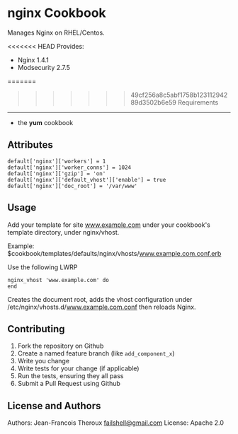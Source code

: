 nginx Cookbook
==============

Manages Nginx on RHEL/Centos.

<<<<<<< HEAD
Provides:
  * Nginx 1.4.1
  * Modsecurity 2.7.5

=======
>>>>>>> 49cf256a8c5abf1758b12311294289d3502b6e59
Requirements
------------

* the **yum** cookbook

Attributes
----------

    default['nginx']['workers'] = 1
    default['nginx']['worker_conns'] = 1024
    default['nginx']['gzip'] = 'on'
    default['nginx']['default_vhost']['enable'] = true
    default['nginx']['doc_root'] = '/var/www'

Usage
-----

Add your template for site www.example.com under your cookbook's template directory, under nginx/vhost.

Example: $cookbook/templates/defaults/nginx/vhosts/www.example.com.conf.erb

Use the following LWRP

    nginx_vhost 'www.example.com' do
    end

Creates the document root, adds the vhost configuration under /etc/nginx/vhosts.d/www.example.com.conf then reloads Nginx.

Contributing
------------

1. Fork the repository on Github
2. Create a named feature branch (like `add_component_x`)
3. Write you change
4. Write tests for your change (if applicable)
5. Run the tests, ensuring they all pass
6. Submit a Pull Request using Github

License and Authors
-------------------
Authors: Jean-Francois Theroux <failshell@gmail.com>
License: Apache 2.0
